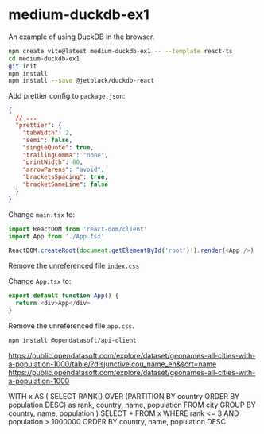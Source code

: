 # medium-duckdb-ex1

An example of using DuckDB in the browser.

```bash
npm create vite@latest medium-duckdb-ex1 -- --template react-ts
cd medium-duckdb-ex1
git init
npm install
npm install --save @jetblack/duckdb-react
```

Add prettier config to `package.json`:

```json
{
  // ...
  "prettier": {
    "tabWidth": 2,
    "semi": false,
    "singleQuote": true,
    "trailingComma": "none",
    "printWidth": 80,
    "arrowParens": "avoid",
    "bracketsSpacing": true,
    "bracketSameLine": false
  }
}
```

Change `main.tsx` to:

```ts
import ReactDOM from 'react-dom/client'
import App from './App.tsx'

ReactDOM.createRoot(document.getElementById('root')!).render(<App />)
```

Remove the unreferenced file `index.css`

Change `App.tsx` to:

```ts
export default function App() {
  return <div>App</div>
}
```

Remove the unreferenced file `app.css`.

```bash
npm install @opendatasoft/api-client
```

https://public.opendatasoft.com/explore/dataset/geonames-all-cities-with-a-population-1000/table/?disjunctive.cou_name_en&sort=name
https://public.opendatasoft.com/explore/dataset/geonames-all-cities-with-a-population-1000


WITH x AS (
  SELECT
    RANK() OVER (PARTITION BY country ORDER BY population DESC) as rank,
    country,
    name,
    population
  FROM
    city
  GROUP BY
    country,
    name,
    population
)
SELECT
  *
FROM
  x
WHERE
  rank <= 3
AND
  population > 1000000
ORDER BY
  country,
  name,
  population DESC
